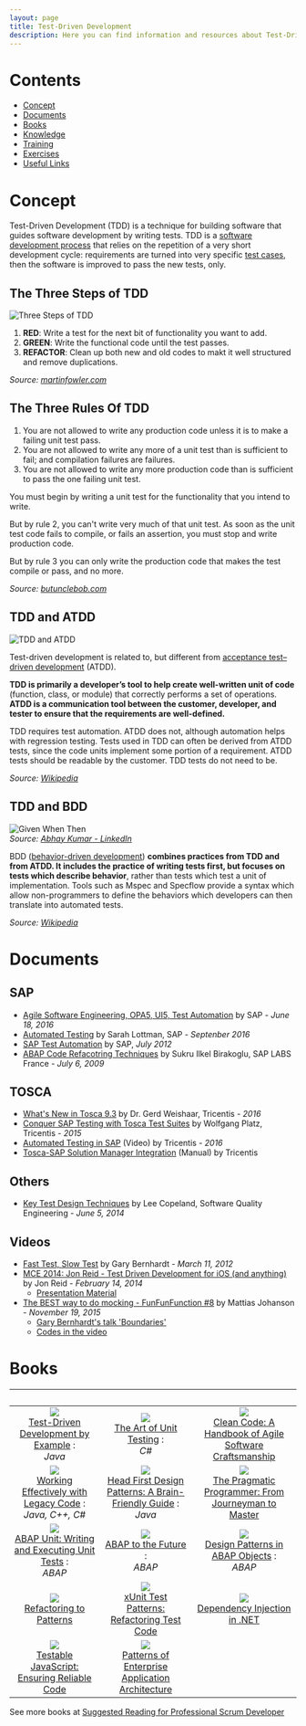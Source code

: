 ```yaml
---
layout: page
title: Test-Driven Development
description: Here you can find information and resources about Test-Driven Development.
---
```


# Contents

- [Concept](#concept)
- [Documents](#documents)
- [Books](#books)
- [Knowledge](knowledge.html)
- [Training](training.html)
- [Exercises](exercises.html)
- [Useful Links](links.html)

# Concept

Test-Driven Development (TDD) is a technique for building software that guides software development by writing tests. TDD is a [software development process](https://en.m.wikipedia.org/wiki/Software_development_process) that relies on the repetition of a very short development cycle: requirements are turned into very specific [test cases](https://en.m.wikipedia.org/wiki/Test_case), then the software is improved to pass the new tests, only.

## The Three Steps of TDD

![Three Steps of TDD](img/three_step_of_tdd.png)  

1. __RED__: Write a test for the next bit of functionality you want to add.
2. __GREEN__: Write the functional code until the test passes.
3. __REFACTOR__: Clean up both new and old codes to makt it well structured and remove duplications.

_Source: [martinfowler.com](http://martinfowler.com/bliki/TestDrivenDevelopment.html)_

## The Three Rules Of TDD

1. You are not allowed to write any production code unless it is to make a failing unit test pass.
2. You are not allowed to write any more of a unit test than is sufficient to fail; and compilation failures are failures.
3. You are not allowed to write any more production code than is sufficient to pass the one failing unit test.

You must begin by writing a unit test for the functionality that you intend to write.

But by rule 2, you can't write very much of that unit test. As soon as the unit test code fails to compile, or fails an assertion, you must stop and write production code.

But by rule 3 you can only write the production code that makes the test compile or pass, and no more.

_Source: [butunclebob.com](http://butunclebob.com/ArticleS.UncleBob.TheThreeRulesOfTdd)_

## TDD and ATDD

![TDD and ATDD](img/atdd_and_tdd.png)

Test-driven development is related to, but different from [acceptance test–driven development](https://en.wikipedia.org/wiki/Acceptance_test%E2%80%93driven_development) (ATDD).

**TDD is primarily a developer’s tool to help create well-written unit of code** (function, class, or module) that correctly performs a set of operations. **ATDD is a communication tool between the customer, developer, and tester to ensure that the requirements are well-defined.**

TDD requires test automation. ATDD does not, although automation helps with regression testing. Tests used in TDD can often be derived from ATDD tests, since the code units implement some portion of a requirement. ATDD tests should be readable by the customer. TDD tests do not need to be.

_Source: [Wikipedia](https://en.wikipedia.org/wiki/Test-driven_development#TDD_and_ATDD)_

## TDD and BDD

![Given When Then](img/given_when_then.jpg)  
_Source: [Abhay Kumar - LinkedIn](https://www.linkedin.com/pulse/behavior-driven-development-tools-java-developers-abhay-kumar)_

BDD ([behavior-driven development](https://en.wikipedia.org/wiki/Behavior-driven_development)) **combines practices from TDD and from ATDD. It includes the practice of writing tests first, but focuses on tests which describe behavior**, rather than tests which test a unit of implementation. Tools such as Mspec and Specflow provide a syntax which allow non-programmers to define the behaviors which developers can then translate into automated tests.

_Source: [Wikipedia](https://en.wikipedia.org/wiki/Test-driven_development#TDD_and_BDD)_

# Documents

## SAP

- [Agile Software Engineering, OPA5, UI5, Test Automation](https://s3-ap-southeast-1.amazonaws.com/pacroy/Agile+Software+Engineering%2C+OPA5%2C+UI5%2C+Automation.pptx) by SAP - *June 18, 2016*
- [Automated Testing](https://s3-ap-southeast-1.amazonaws.com/pacroy/Automated+Testing.pptx) by Sarah Lottman, SAP - *Septenber 2016*
- [SAP Test Automation](https://s3-ap-southeast-1.amazonaws.com/pacroy/SAP+Test+Management.pdf) by SAP, *July 2012*
- [ABAP Code Refacotring Techniques](https://s3-ap-southeast-1.amazonaws.com/pacroy/abap_code_refactoring_techniques.pdf) by Sukru Ilkel Birakoglu, SAP LABS France - *July 6, 2009*

## TOSCA

- [What's New in Tosca 9.3](https://s3-ap-southeast-1.amazonaws.com/pacroy/What%E2%80%99s+New+in+Tosca+9.3.pdf) by Dr. Gerd Weishaar, Tricentis - *2016*
- [Conquer SAP Testing with Tosca Test Suites](https://s3-ap-southeast-1.amazonaws.com/pacroy/SAP+Tricentis+Tosca+-testing.pdf) by Wolfgang Platz, Tricentis - *2015*
- [Automated Testing in SAP](https://vimeo.com/159330942) (Video) by Tricentis - *2016*
- [Tosca-SAP Solution Manager Integration](https://support.tricentis.com/community/manuals_detail.do?lang=en&version=10.0.0&url=sap_solutionmanager/concept.htm) (Manual) by Tricentis

## Others

- [Key Test Design Techniques](https://s3-ap-southeast-1.amazonaws.com/pacroy/Key+Test+Design+Techniques.pdf) by Lee Copeland, Software Quality Engineering - *June 5, 2014*

## Videos
- [Fast Test, Slow Test](https://youtu.be/RAxiiRPHS9k) by Gary Bernhardt - *March 11, 2012*
- [MCE 2014: Jon Reid - Test Driven Development for iOS (and anything)](https://youtu.be/Jzlz3Bx-NzM) by Jon Reid - *February 14, 2014*
  - [Presentation Material](http://qualitycoding.org/files/ControllingDependencies.pdf)
- [The BEST way to do mocking - FunFunFunction #8](https://youtu.be/fgqh-OZjpYY) by Mattias Johanson - *November 19, 2015*
  - [Gary Bernhardt's talk 'Boundaries'](https://www.destroyallsoftware.com/talks/boundaries)
  - [Codes in the video](https://github.com/mpj/workroom-lights-killer)

# Books

| &nbsp; | &nbsp; | &nbsp; |
|:---:|:---:|:---:|
| ![](img/tdd_by_example.jpg)<br />[Test-Driven Development by Example](https://www.amazon.com/Test-Driven-Development-Kent-Beck/dp/0321146530) :<br />_Java_ | ![](img/art_of_unit_testing.jpg)<br />[The Art of Unit Testing](https://www.amazon.com/Art-Unit-Testing-examples/dp/1617290890/) :<br />_C#_ | ![](img/clean_code.jpg)<br />[Clean Code: A Handbook of Agile Software Craftsmanship](https://www.amazon.com/Clean-Code-Handbook-Software-Craftsmanship/dp/0132350882) |
| ![](img/working_effectively_with_legacy_code.jpg)<br />[Working Effectively with Legacy Code](https://www.amazon.com/Working-Effectively-Legacy-Michael-Feathers/dp/0131177052/) :<br />_Java, C++, C#_ | ![](img/head_first_design_patterns.jpg)<br />[Head First Design Patterns: A Brain-Friendly Guide](https://www.amazon.com/Head-First-Design-Patterns-Brain-Friendly/dp/0596007124) :<br />_Java_ | ![](img/pragmatic_programmer.jpg)<br />[The Pragmatic Programmer: From Journeyman to Master](https://www.amazon.com/Pragmatic-Programmer-Journeyman-Master/dp/020161622X/) |
|![](img/abap_unit.jpg)<br />[ABAP Unit: Writing and Executing Unit Tests](https://www.sap-press.com/abap-unit-writing-and-executing-unit-tests_4298/) :<br />_ABAP_ | ![](img/abap_to_the_future.jpg)<br />[ABAP to the Future](https://www.sap-press.com/abap-to-the-future_4161/) :<br />_ABAP_ | ![](img/design_patterns_in_abap_objects.jpg)<br />[Design Patterns in ABAP Objects](https://www.sap-press.com/design-patterns-in-abap-objects_4277/) :<br />_ABAP_ |
|![](img/refactoring_to_patterns.jpg)<br />[Refactoring to Patterns](https://www.amazon.com/Refactoring-Patterns-Joshua-Kerievsky/dp/0321213351) | ![](img/xunit_test_patterns.jpg)<br />[xUnit Test Patterns: Refactoring Test Code](https://www.amazon.com/xUnit-Test-Patterns-Refactoring-Code/dp/0131495054/) | ![](img/dependency_injection_dotnet.jpg)<br />[Dependency Injection in .NET](https://www.amazon.com/Dependency-Injection-NET-Mark-Seemann/dp/1935182501/) |
|![](img/testable_javascript.jpg)<br />[Testable JavaScript: Ensuring Reliable Code](https://www.amazon.com/Testable-JavaScript-Ensuring-Reliable-Code/dp/1449323391) |  ![](img/pattern_of_enterprise_application_architecture.jpg)<br />[Patterns of Enterprise Application Architecture](https://www.amazon.com/Patterns-Enterprise-Application-Architecture-Martin/dp/0321127420/) |  |

See more books at [Suggested Reading for Professional Scrum Developer](https://www.scrum.org/resources/suggested-reading-professional-scrum-developer)
